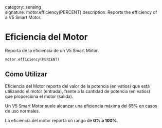 category: sensing  
signature: motor.efficiency(PERCENT)
description: Reports the efficiency of a V5 Smart Motor.

# Eficiencia del Motor
 
Reporta de la eficiencia de un V5 Smart Motor.

```don
motor.efficiency(PERCENT)
```

## Cómo Utilizar

Eficiencia del Motor reporta del valor de la potencia (en vatios) que está utilizando el motor (entrada), frente a la cantidad de potencia (en vatios) que proporciona el motor (salida).

Un V5 Smart Motor suele alcanzar una eficiencia máxima del 65% en casos de uso normales.

La eficiencia del motor reporta un rango de **0% a 100%**.


<advanced>
</advanced>
